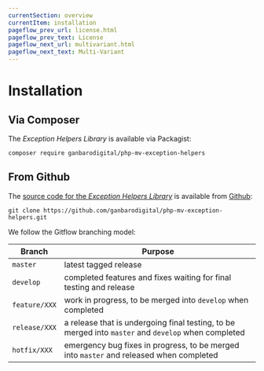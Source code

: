 ```yaml
---
currentSection: overview
currentItem: installation
pageflow_prev_url: license.html
pageflow_prev_text: License
pageflow_next_url: multivariant.html
pageflow_next_text: Multi-Variant
---
```


# Installation

## Via Composer

The _Exception Helpers Library_ is available via Packagist:

    composer require ganbarodigital/php-mv-exception-helpers

## From Github

The [source code for the _Exception Helpers Library_](https://github.com/ganbarodigital/php-mv-exception-helpers) is available from [Github](https://github.com):

    git clone https://github.com/ganbarodigital/php-mv-exception-helpers.git

We follow the Gitflow branching model:

Branch | Purpose
-------|--------
`master` | latest tagged release
`develop` | completed features and fixes waiting for final testing and release
`feature/XXX` | work in progress, to be merged into `develop` when completed
`release/XXX` | a release that is undergoing final testing, to be merged into `master` and `develop` when completed
`hotfix/XXX` | emergency bug fixes in progress, to be merged into `master` and released when completed
